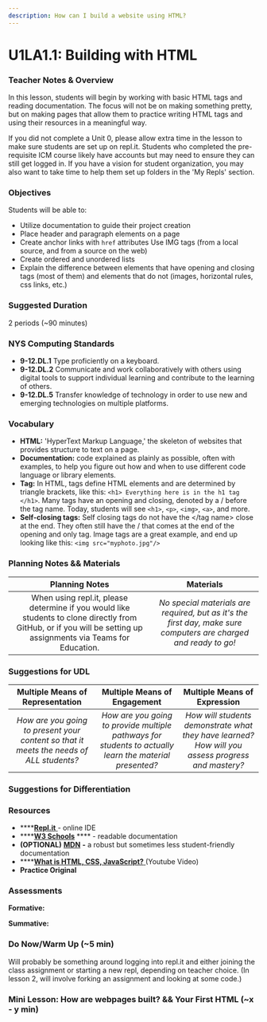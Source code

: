 ```yaml
---
description: How can I build a website using HTML?
---
```


# U1LA1.1: Building with HTML

### Teacher Notes & Overview

In this lesson, students will begin by working with basic HTML tags and reading documentation. The focus will not be on making something pretty, but on making pages that allow them to practice writing HTML tags and using their resources in a meaningful way.

If you did not complete a Unit 0, please allow extra time in the lesson to make sure students are set up on repl.it. Students who completed the pre-requisite ICM course likely have accounts but may need to ensure they can still get logged in. If you have a vision for student organization, you may also want to take time to help them set up folders in the 'My Repls' section.

### Objectives

Students will be able to:

* Utilize documentation to guide their project creation
* Place header and paragraph elements on a page&#x20;
* Create anchor links with `href` attributes Use IMG tags (from a local source, and from a source on the web)&#x20;
* Create ordered and unordered lists&#x20;
* Explain the difference between elements that have opening and closing tags (most of them) and elements that do not (images, horizontal rules, css links, etc.)

### Suggested Duration

2 periods (\~90 minutes)

### NYS Computing Standards

* **9-12.DL.1** Type proficiently on a keyboard.
* **9-12.DL.2** Communicate and work collaboratively with others using digital tools to support individual learning and contribute to the learning of others.
* **9-12.DL.5** Transfer knowledge of technology in order to use new and emerging technologies on multiple platforms.

### Vocabulary

* **HTML:** 'HyperText Markup Language,' the skeleton of websites that provides structure to text on a page.
* **Documentation:** code explained as plainly as possible, often with examples, to help you figure out how and when to use different code language or library elements.
* **Tag:** In HTML, tags define HTML elements and are determined by triangle brackets, like this: `<h1> Everything here is in the h1 tag </h1>`. Many tags have an opening and closing, denoted by a / before the tag name. Today, students will see `<h1>`, `<p>`, `<img>`, `<a>`, and more.
* **Self-closing tags:** Self closing tags do not have the \</tag name> close at the end. They often still have the / that comes at the end of the opening and only tag. Image tags are a great example, and end up looking like this: `<img src="myphoto.jpg"/>`

### Planning Notes && Materials

|                                                                          Planning Notes                                                                          |                                                     Materials                                                    |
| :--------------------------------------------------------------------------------------------------------------------------------------------------------------: | :--------------------------------------------------------------------------------------------------------------: |
| When using repl.it, please determine if you would like students to clone directly from GitHub, or if you will be setting up assignments via Teams for Education. | _No special materials are required, but as it's the first day, make sure computers are charged and ready to go!_ |

### Suggestions for UDL

|                             Multiple Means of Representation                            |                                       Multiple Means of Engagement                                       |                                    Multiple Means of Expression                                    |
| :-------------------------------------------------------------------------------------: | :------------------------------------------------------------------------------------------------------: | :------------------------------------------------------------------------------------------------: |
| _How are you going to present your content so that it meets the needs of ALL students?_ | _How are you going to provide multiple pathways for students to actually learn the material presented?_  | _How will students demonstrate what they have learned?  How will you assess progress and mastery?_ |

### Suggestions for Differentiation

### Resources

* ****[**Repl.it** ](https://replit.com/\~)- online IDE
* ****[**W3 Schools**](https://www.w3schools.com/html/) **** - readable documentation
* **(OPTIONAL)** [**MDN**](https://developer.mozilla.org/en-US/) **-** a robust but sometimes less student-friendly documentation
* ****[**What is HTML, CSS, JavaScript?** ](https://youtu.be/gT0Lh1eYk78)(Youtube Video)
* **Practice Original**

### Assessments

**Formative:**

**Summative:**

### Do Now/Warm Up (\~5 min)

Will probably be something around logging into repl.it and either joining the class assignment or starting a new repl, depending on teacher choice. (In lesson 2, will involve forking an assignment and looking at some code.)

### Mini Lesson: How are webpages built? && Your First HTML (\~x - y min)



